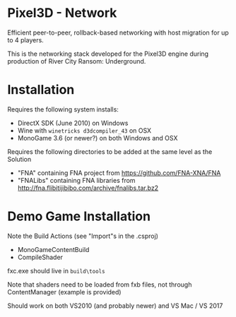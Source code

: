 Pixel3D - Network
==============================

Efficient peer-to-peer, rollback-based networking with host migration for up to 4 players.

This is the networking stack developed for the Pixel3D engine during production of River City Ransom: Underground.

Installation
============

Requires the following system installs:
- DirectX SDK (June 2010) on Windows
- Wine with `winetricks d3dcompiler_43` on OSX
- MonoGame 3.6 (or newer?) on both Windows and OSX

Requires the following directories to be added at the same level as the Solution
- "FNA" containing FNA project from https://github.com/FNA-XNA/FNA
- "FNALibs" containing FNA libraries from http://fna.flibitijibibo.com/archive/fnalibs.tar.bz2

Demo Game Installation
======================

Note the Build Actions (see "Import"s in the .csproj)
- MonoGameContentBuild
- CompileShader

fxc.exe should live in `build\tools`

Note that shaders need to be loaded from fxb files, not through ContentManager (example is provided)

Should work on both VS2010 (and probably newer) and VS Mac / VS 2017
